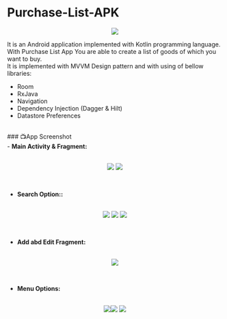 # Purchase-List-APK

<p align="center">
  <img src="https://user-images.githubusercontent.com/63088252/172844798-a3f544c3-bcc3-4b25-bf4d-39c5f9bb6eb1.jpg"/>
</p>

It is an Android application implemented with Kotlin programming language. With Purchase List App You are able to create a list of goods of which you want to buy. <br />
It is implemented with MVVM Design pattern and with using of bellow libraries: <br />

- Room
- RxJava
- Navigation
- Dependency Injection (Dagger & Hilt)
- Datastore Preferences

 <br />
 ### 📺App Screenshot
 <br />
 - <b>Main Activity & Fragment:</b> <br /><br /> 
<p align="center"><img src="https://user-images.githubusercontent.com/63088252/172870007-2270b2f3-4db2-47d5-b36b-0d0d7500e87c.png" /> <img src="https://user-images.githubusercontent.com/63088252/172870016-e9749313-06cc-419d-b179-03a9265f4f10.png" /></p><br />

 - <b>Search Option::</b> <br /><br />
<p align="center"><img src="https://user-images.githubusercontent.com/63088252/172870088-21cb0658-e133-4041-b800-de14e46387a8.png" /> <img src="https://user-images.githubusercontent.com/63088252/172870094-ee8b5f11-f180-42f0-ae32-02925cf0245e.png" /> <img src="https://user-images.githubusercontent.com/63088252/172870097-04a6dab4-1772-46e8-8237-174f125a408a.png" /></p><br />

 - <b>Add abd Edit Fragment:</b> <br /><br /> 
<p align="center"><img src="https://user-images.githubusercontent.com/63088252/172870167-43611687-2d81-47bd-a6d8-ef917e62565e.png" /> </p><br />

 - <b>Menu Options:</b> <br /><br /> 
<p align="center"><img src="https://user-images.githubusercontent.com/63088252/172870147-8b21673c-91db-4e05-915b-c14bdf8d9c84.png" /><img src="https://user-images.githubusercontent.com/63088252/172870137-22e0593d-cf87-4a12-a091-0074928aedd7.png" /> <img src="https://user-images.githubusercontent.com/63088252/172870144-004338da-4421-4532-b608-208068fb1493.png" /></p><br />

